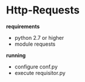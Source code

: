 # Http-Requests

**requirements**
 - python 2.7 or higher
 - module requests
 
**running**
 - configure conf.py
 - execute  requisitor.py

